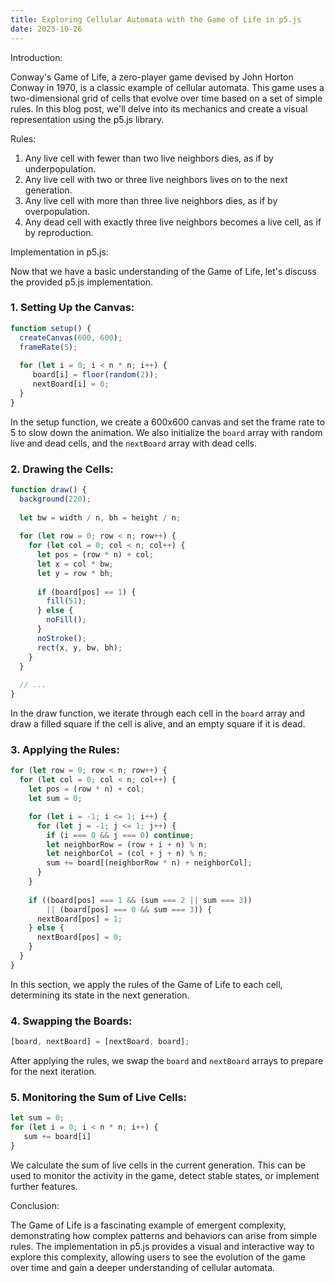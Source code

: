 ```yaml
---
title: Exploring Cellular Automata with the Game of Life in p5.js
date: 2023-10-26
---
```


Introduction:

Conway's Game of Life, a zero-player game devised by John Horton Conway in 1970, is a classic example of cellular automata. This game uses a two-dimensional grid of cells that evolve over time based on a set of simple rules. In this blog post, we'll delve into its mechanics and create a visual representation using the p5.js library.


Rules:
  1. Any live cell with fewer than two live neighbors dies, as if by underpopulation.
  2. Any live cell with two or three live neighbors lives on to the next generation.
  3. Any live cell with more than three live neighbors dies, as if by overpopulation.
  4. Any dead cell with exactly three live neighbors becomes a live cell, as if by reproduction.

Implementation in p5.js:

Now that we have a basic understanding of the Game of Life, let's discuss the provided p5.js implementation.

### 1. Setting Up the Canvas:
```javascript
function setup() {
  createCanvas(600, 600);
  frameRate(5);
  
  for (let i = 0; i < n * n; i++) {
     board[i] = floor(random(2));
     nextBoard[i] = 0;
  }
}
```
In the setup function, we create a 600x600 canvas and set the frame rate to 5 to slow down the animation. We also initialize the `board` array with random live and dead cells, and the `nextBoard` array with dead cells.

### 2. Drawing the Cells:
```javascript
function draw() {
  background(220);
  
  let bw = width / n, bh = height / n;
  
  for (let row = 0; row < n; row++) {
    for (let col = 0; col < n; col++) {
      let pos = (row * n) + col; 
      let x = col * bw;
      let y = row * bh;
      
      if (board[pos] == 1) {
        fill(51);
      } else {
        noFill();
      }
      noStroke();
      rect(x, y, bw, bh);
    }
  }
  
  // ...
}
```

In the draw function, we iterate through each cell in the `board` array and draw a filled square if the cell is alive, and an empty square if it is dead.

### 3. Applying the Rules:
```javascript
for (let row = 0; row < n; row++) {
  for (let col = 0; col < n; col++) {
    let pos = (row * n) + col;        
    let sum = 0;

    for (let i = -1; i <= 1; i++) {
      for (let j = -1; j <= 1; j++) {
        if (i === 0 && j === 0) continue;
        let neighborRow = (row + i + n) % n;
        let neighborCol = (col + j + n) % n;          
        sum += board[(neighborRow * n) + neighborCol];
      }
    }
    
    if ((board[pos] === 1 && (sum === 2 || sum === 3)) 
        || (board[pos] === 0 && sum === 3)) {
      nextBoard[pos] = 1;
    } else {
      nextBoard[pos] = 0;
    }
  }
}
```

In this section, we apply the rules of the Game of Life to each cell, determining its state in the next generation.

### 4. Swapping the Boards:
```javascript
[board, nextBoard] = [nextBoard, board];
```

After applying the rules, we swap the `board` and `nextBoard` arrays to prepare for the next iteration.

### 5. Monitoring the Sum of Live Cells:
```javascript
let sum = 0;
for (let i = 0; i < n * n; i++) {
   sum += board[i]      
}
```


We calculate the sum of live cells in the current generation. This can be used to monitor the activity in the game, detect stable states, or implement further features.

Conclusion:

The Game of Life is a fascinating example of emergent complexity, demonstrating how complex patterns and behaviors can arise from simple rules. The implementation in p5.js provides a visual and interactive way to explore this complexity, allowing users to see the evolution of the game over time and gain a deeper understanding of cellular automata.